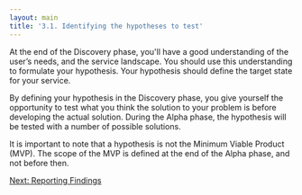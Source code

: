```yaml
---
layout: main
title: '3.1. Identifying the hypotheses to test'
---
```


At the end of the Discovery phase, you'll have a good understanding of the user’s needs, and the service landscape.  You should use this understanding to formulate your hypothesis.  Your hypothesis should define the target state for your service. 

By defining your hypothesis in the Discovery phase, you give yourself the opportunity to test what you think the solution to your problem is before developing the actual solution. During the Alpha phase, the hypothesis will be tested with a number of possible solutions.  

It is important to note that a hypothesis is not the Minimum Viable Product (MVP).  The scope of the MVP is defined at the end of the Alpha phase, and not before then.  

[Next: Reporting Findings](3-2-reporting-findings.md)
